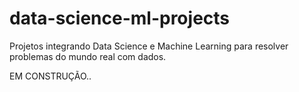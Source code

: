 # data-science-ml-projects
Projetos integrando Data Science e Machine Learning para resolver problemas do mundo real com dados.


EM CONSTRUÇÃO..

